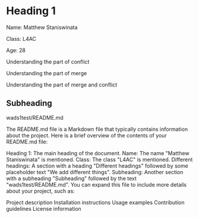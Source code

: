 # Heading 1

Name: Matthew Staniswinata

Class: L4AC

Age: 28

Understanding the part of conflict

Understanding the part of merge

Understanding the part of merge and conflict

## Subheading

wads1test/README.md

The README.md file is a Markdown file that typically contains information about the project.
 Here is a brief overview of the contents of your README.md file:

Heading 1: The main heading of the document.
Name: The name "Matthew Staniswinata" is mentioned.
Class: The class "L4AC" is mentioned.
Different headings: A section with a heading "Different headings" followed by some placeholder text "We add different things".
Subheading: Another section with a subheading "Subheading" followed by the text "wads1test/README.md".
You can expand this file to include more details about your project, such as:

Project description
Installation instructions
Usage examples
Contribution guidelines
License information
